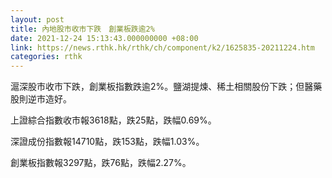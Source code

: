 ```yaml
---
layout: post
title: 內地股市收市下跌　創業板跌逾2%
date: 2021-12-24 15:13:43.000000000 +08:00
link: https://news.rthk.hk/rthk/ch/component/k2/1625835-20211224.htm
categories: rthk
---
```


滬深股市收市下跌，創業板指數跌逾2%。鹽湖提煉、稀土相關股份下跌；但醫藥股則逆市造好。

上證綜合指數收市報3618點，跌25點，跌幅0.69%。

深證成份指數報14710點，跌153點，跌幅1.03%。

創業板指數報3297點，跌76點，跌幅2.27%。
